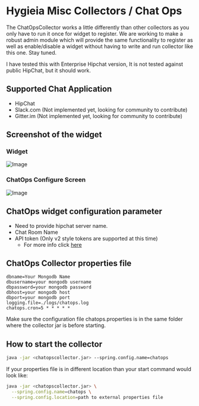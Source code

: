 # Hygieia Misc Collectors / Chat Ops

The ChatOpsCollector works a little differently than other collectors as you only have to run it once for widget to register. We are working to make a robust admin module which will provide the same functionality to register as well as enable/disable a widget without having to write and run collector like this one. Stay tuned.

I have tested this with Enterprise Hipchat version, It is not tested against public HipChat, but it should work.


## Supported Chat Application
 - HipChat
 - Slack.com (Not implemented yet, looking for community to contribute)
 - Gitter.im (Not implemented yet, looking for community to contribute)


## Screenshot of the widget

### Widget

![Image](/media/images/chatops.png)

### ChatOps Configure Screen

![Image](/media/images/chatopsconfig.png)

## ChatOps widget configuration parameter
 - Need to provide hipchat server name.
 - Chat Room Name
 - API token (Only v2 style tokens are supported at this time)
   - For more info click [here](https://www.hipchat.com/docs/apiv2/auth)

## ChatOps Collector properties file

```properties
dbname=Your Mongodb Name
dbusername=your mongodb username
dbpassword=your mongodb password
dbhost=your mongodb host
dbport=your mongodb port
logging.file=./logs/chatops.log
chatops.cron=5 * * * * *
```

Make sure the configuration file chatops.properties is in the same folder where the collector jar is before starting.

## How to start the collector

```bash
java -jar <chatopscollector.jar> --spring.config.name=chatops
```

If your properties file is in different location than your start command would look like:
```bash
java -jar <chatopscollector.jar> \
  --spring.config.name=chatops \
  --spring.config.location=path to external properties file
```
